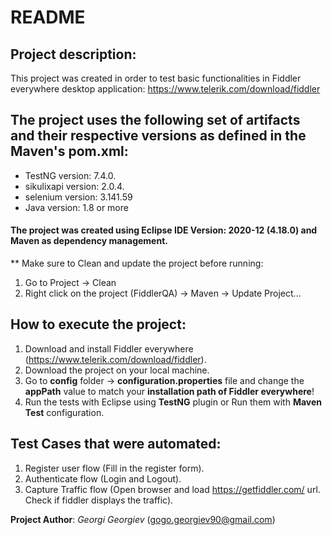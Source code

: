 # README
## Project description:
This project was created in order to test basic functionalities in Fiddler everywhere desktop application: https://www.telerik.com/download/fiddler

## The project uses the following set of artifacts and their respective versions as defined in the Maven's pom.xml:
* TestNG version: 7.4.0. 
* sikulixapi version: 2.0.4. 
* selenium version: 3.141.59
* Java version: 1.8 or more

#### The project was created using Eclipse IDE Version: 2020-12 (4.18.0) and Maven as dependency management.
** Make sure to Clean and update the project before running:
1. Go to Project -> Clean
2. Right click on the project (FiddlerQA) -> Maven -> Update Project... 

## How to execute the project:
1. Download and install Fiddler everywhere (https://www.telerik.com/download/fiddler).
2. Download the project on your local machine.
3. Go to **config** folder -> **configuration.properties** file and change the **appPath** value to match your **installation path of Fiddler everywhere**!
4. Run the tests with Eclipse using **TestNG** plugin or Run them with **Maven Test** configuration.


## Test Cases that were automated:
1. Register user flow (Fill in the register form).
2. Authenticate flow (Login and Logout).
3. Capture Traffic flow (Open browser and load https://getfiddler.com/ url. Check if fiddler displays the traffic).

**Project Author**: _Georgi Georgiev_ (gogo.georgiev90@gmail.com)
